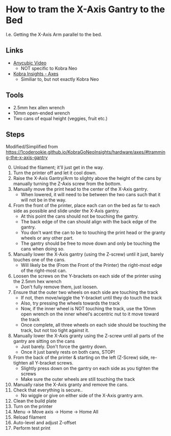 # How to tram the X-Axis Gantry to the Bed
I.e. Getting the X-Axis Arm parallel to the bed.

## Links
* [Anycubic Video ](https://www.youtube.com/watch?v=qnNbH9JNPWM&t=28s)
    - NOT specific to Kobra Neo
* [Kobra Insights - Axes](https://1coderookie.github.io/KobraGoNeoInsights/hardware/axes/#tramming-the-x-axis-gantry)
    - Similiar to, but not exactly Kobra Neo

## Tools
* 2.5mm hex allen wrench
* 10mm open-ended wrench
* Two cans of equal height (veggies, fruit etc.)

## Steps
Modified/Simplified from https://1coderookie.github.io/KobraGoNeoInsights/hardware/axes/#tramming-the-x-axis-gantry

0. Unload the filament; it'll just get in the way.
1. Turn the printer off and let it cool down.
2. Raise the X-Axis Gantry/Arm to slighty above the height of the cans by manually turning the Z-Axis screw from the bottom.
3. Manually move the print head to the center of the X-Axis gantry.
    - When lowered, it will need to be between the two cans such that it will not be in the way.
4. From the front of the printer, place each can on the bed as far to each side as possible and slide under the X-Axis gantry.
    - At this point the cans should not be touching the gantry.
    - The back edge of the can should align with the back edge of the gantry.
    - You don't want the can to be to touching the print head or the granty wheels or any other part.
    - The gantry should be free to move down and only be touching the cans when doing so.
5. Manually lower the X-Axis gantry (using the Z-screw) until it just, barely touches one of the cans.
    - Will likely be the (From the Front of the Printer) the right-most edge of the right-most can.
6. Loosen the screws on the Y-brackets on each side of the printer using the 2.5mm hex wrench
    - Don't fully remove them, just loosen.
7. Ensure that the outer two wheels on each side are touching the track
    - If not, then move/wiggle the Y-bracket until they do touch the track
    - Also, try pressing the wheels towards the track
    - Now, if the inner wheel is NOT touching the track, use the 10mm open wrench on the inner wheel's accentric nut to it move toward the track
    - Once complete, all three wheels on each side should be touching the track, but not too tight against it.
8. Manually lower the X-Axis granty using the Z-screw until all parts of the gantry are sitting on the cans
    - Just barely. Don't force the gantry down.
    - Once it just barely rests on both cans, STOP!
9. From the back of the printer & starting on the left (Z-Screw) side, re-tighten all Y-bracket screws.
    - Slightly press down on the gantry on each side as you tighten the screws
    - Make sure the outer wheels are still touching the track
10. Manually raise the X-Axis granty and remove the cans.
11. Check that everything is secure..
    - No wiggle or give on either side of the X-Axis grantry arm.
12. Clean the build plate
13. Turn on the printer
14. Menu -> Move axis -> Home -> Home All
15. Reload filament
16. Auto-level and adjust Z-offset
17. Perform test print
